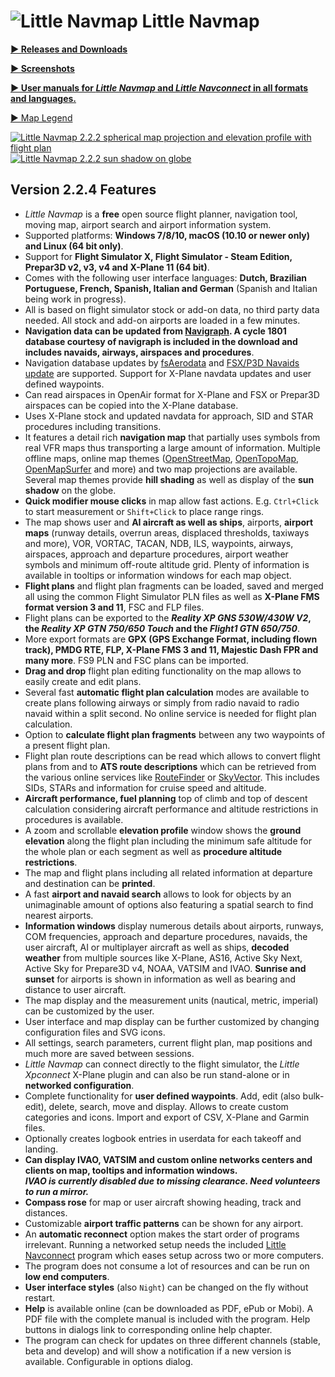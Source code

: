 # ![Little Navmap](https://albar965.github.io/assets/images/navroute.png) Little Navmap

[**► Releases and Downloads**](https://github.com/albar965/littlenavmap/releases)

[**► Screenshots**](https://albar965.github.io/littlenavmapscreens.html)

[**► User manuals for _Little Navmap_ and _Little Navconnect_ in all formats and languages.**](https://albar965.github.io/manuals.html)

[► Map Legend](https://www.littlenavmap.org/manuals/littlenavmap/release/2.2/en/LEGEND.html)

[![Little Navmap 2.2.2 spherical map projection and elevation profile with flight plan](https://albar965.github.io/assets/images/spherical_small.jpg)](https://albar965.github.io/assets/images/spherical.jpg)  [![Little Navmap 2.2.2 sun shadow on globe](https://albar965.github.io/assets/images/sunshadow_small.jpg)](https://albar965.github.io/assets/images/sunshadow.jpg)

## Version 2.2.4 Features

* *Little Navmap* is a **free** open source flight planner, navigation tool, moving map, airport
  search and airport information system.
* Supported platforms: **Windows 7/8/10, macOS \(10.10 or newer only\) and Linux \(64 bit only\)**.
* Support for **Flight Simulator X, Flight Simulator - Steam Edition, Prepar3D v2, v3, v4 and
  X-Plane 11 \(64 bit\)**.
* Comes with the following user interface languages: **Dutch, Brazilian Portuguese, French, Spanish, Italian and German**
  (Spanish and Italian being work in progress).
* All is based on flight simulator stock or add-on data, no third party data needed. All stock and
  add-on airports are loaded in a few minutes.
* **Navigation data can be updated from [Navigraph](http://www.navigraph.com/). A cycle 1801 database
  courtesy of navigraph is included in the download and includes navaids, airways, airspaces and procedures**.
* Navigation database updates by [fsAerodata](https://www.fsaerodata.com) and [FSX/P3D Navaids
  update](https://www.aero.sors.fr/navaids3.html) are supported. Support for X-Plane navdata updates
  and user defined waypoints.
* Can read airspaces in OpenAir format for X-Plane and FSX or Prepar3D airspaces can be copied into
  the X-Plane database.
* Uses X-Plane stock and updated navdata for approach, SID and STAR procedures including
  transitions.
* It features a detail rich **navigation map** that partially uses symbols from real VFR maps thus
  transporting a large amount of information. Multiple offline maps, online map themes
  ([OpenStreetMap](https://www.openstreetmap.org), [OpenTopoMap](https://opentopomap.org),
  [OpenMapSurfer](http://korona.geog.uni-heidelberg.de/) and more) and two map projections are
  available. Several map themes provide **hill shading** as well as display of the **sun shadow** on the globe.
* **Quick modifier mouse clicks** in map allow fast actions.
  E.g. `Ctrl+Click` to start measurement or `Shift+Click` to place range rings.
* The map shows user and **AI aircraft as well as ships**, airports, **airport maps** (runway
  details, overrun areas, displaced thresholds, taxiways and more), VOR, VORTAC, TACAN, NDB, ILS,
  waypoints, airways, airspaces, approach and departure procedures, airport weather symbols and
  minimum off-route altitude grid.  Plenty of information is available in tooltips or information windows
  for each map object.
* **Flight plans** and flight plan fragments can be loaded, saved and merged all using the common
  Flight Simulator PLN files as well as **X-Plane FMS format version 3 and 11**, FSC and FLP files.
* Flight plans can be exported to the **_Reality XP GNS 530W/430W V2_, the _Reality XP GTN 750/650 Touch_ and
  the _Flight1 GTN 650/750_**.
* More export formats are **GPX (GPS Exchange Format, including flown track), PMDG RTE, FLP, X-Plane
  FMS 3 and 11, Majestic Dash FPR and many more**. FS9 PLN and FSC plans can be imported.
* **Drag and drop** flight plan editing functionality on the map allows to easily create and edit
  plans.
* Several fast **automatic flight plan calculation** modes are available to create plans following
  airways or simply from radio navaid to radio navaid within a split second. No online service is
  needed for flight plan calculation.
* Option to **calculate flight plan fragments** between any two waypoints of a present flight plan.
* Flight plan route descriptions can be read which allows to convert flight plans from and to **ATS
  route descriptions** which can be retrieved from the various online services like
  [RouteFinder](http://rfinder.asalink.net) or [SkyVector](https://skyvector.com). This includes
  SIDs, STARs and information for cruise speed and altitude.
* **Aircraft performance, fuel planning** top of climb and top of descent calculation considering aircraft performance
  and altitude restrictions in procedures is available.
* A zoom and scrollable **elevation profile** window shows the **ground elevation** along the flight plan
  including the minimum safe altitude for the whole plan or each segment as well as **procedure altitude restrictions**.
* The map and flight plans including all related information at departure and destination can be **printed**.
* A fast **airport and navaid search** allows to look for objects by an unimaginable amount of
  options also featuring a spatial search to find nearest airports.
* **Information windows** display numerous details about airports, runways, COM frequencies,
  approach and departure procedures, navaids, the user aircraft, AI or multiplayer aircraft as well
  as ships, **decoded weather** from multiple sources like X-Plane, AS16, Active Sky Next, Active Sky
  for Prepare3D v4, NOAA, VATSIM and IVAO. **Sunrise and sunset** for airports is shown in information as well
  as bearing and distance to user aircraft.
* The map display and the measurement units (nautical, metric, imperial) can be customized by the
  user.
* User interface and map display can be further customized by changing configuration files and SVG icons.
* All settings, search parameters, current flight plan, map positions and much more are saved
  between sessions.
* *Little Navmap* can connect directly to the flight simulator, the *Little Xpconnect* X-Plane
  plugin and can also be run stand-alone or in **networked configuration**.
* Complete functionality for **user defined waypoints**. Add, edit (also bulk-edit), delete, search, move and display.
  Allows to create custom categories and icons. Import and export of CSV, X-Plane and Garmin files.
* Optionally creates logbook entries in userdata for each takeoff and landing.
* **Can display IVAO, VATSIM and custom online networks centers and clients on map, tooltips and information windows.<br/>_IVAO is currently disabled due to missing clearance.
  Need volunteers to run a mirror._**
* **Compass rose** for map or user aircraft showing heading, track and distances.
* Customizable **airport traffic patterns** can be shown for any airport.
* An **automatic reconnect** option makes the start order of programs irrelevant. Running a
  networked setup needs the included [Little Navconnect](littlenavconnect.html) program which eases
  setup across two or more computers.
* The program does not consume a lot of resources and can be run on **low end computers**.
* **User interface styles** (also `Night`) can be changed on the fly without restart.
* **Help** is available online \(can be downloaded as PDF, ePub or Mobi\). A PDF file with the
  complete manual is included with the program. Help buttons in dialogs link to corresponding online
  help chapter.
* The program can check for updates on three different channels \(stable, beta and develop\) and
  will show a notification if a new version is available. Configurable in options dialog.
